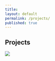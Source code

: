 ```yaml
---
title:
layout: default
permalink: /projects/
published: true
---
```


## Projects



<img src="https://img.shields.io/badge/project-software-green">

